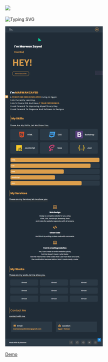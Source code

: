 <img style="margin: 20px auto;display: block;" src="https://readme-typing-svg.herokuapp.com?color=%23000000&width=80&lines=Portfolio">

![Typing SVG](https://readme-typing-svg.herokuapp.com?color=%2336BCF7&lines=The+site+where+I+will+present+my+projects)

![Alt Text](portfolio.png)

[Demo](https://maro-portfolio.netlify.app/)
